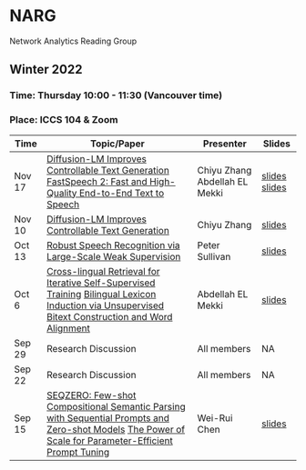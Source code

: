 # NARG
Network Analytics Reading Group

## Winter 2022
### Time: Thursday 10:00 - 11:30 (Vancouver time)
### Place: ICCS 104 & Zoom

| Time | Topic/Paper | Presenter | Slides |
| ----  | ------ | ------- | ------ |
| Nov 17 | [Diffusion-LM Improves Controllable Text Generation](https://arxiv.org/pdf/2205.14217.pdf) [FastSpeech 2: Fast and High-Quality End-to-End Text to Speech](https://arxiv.org/pdf/2006.04558.pdf) | Chiyu Zhang Abdellah EL Mekki | [slides](https://github.com/UBC-NLP/dl-nlp-rg/blob/master/slides/20221110_diffusion-lm.pdf) [slides](https://github.com/UBC-NLP/dl-nlp-rg/blob/master/slides/20221117_fastspeech2.pdf)|
| Nov 10 | [Diffusion-LM Improves Controllable Text Generation](https://arxiv.org/pdf/2205.14217.pdf) | Chiyu Zhang | [slides](https://github.com/UBC-NLP/dl-nlp-rg/blob/master/slides/20221110_diffusion-lm.pdf) |
| Oct 13 | [Robust Speech Recognition via Large-Scale Weak Supervision](https://cdn.openai.com/papers/whisper.pdf) | Peter Sullivan  | [slides](https://github.com/UBC-NLP/dl-nlp-rg/blob/master/slides/20221013_Whisper.pdf) |
| Oct 6 | [Cross-lingual Retrieval for Iterative Self-Supervised Training](https://arxiv.org/abs/2006.09526) [Bilingual Lexicon Induction via Unsupervised Bitext Construction and Word Alignment](https://arxiv.org/abs/2101.00148)| Abdellah EL Mekki   | [slides](https://github.com/UBC-NLP/dl-nlp-rg/blob/master/slides/20221006_Bilingual_lexicon_induction.pdf) |
| Sep 29 | Research Discussion | All members | NA |
| Sep 22 | Research Discussion | All members | NA |
| Sep 15 | [SEQZERO: Few-shot Compositional Semantic Parsing with Sequential Prompts and Zero-shot Models](https://aclanthology.org/2022.findings-naacl.5/) [The Power of Scale for Parameter-Efficient Prompt Tuning](https://aclanthology.org/2021.emnlp-main.243/) | Wei-Rui Chen | [slides](https://github.com/UBC-NLP/dl-nlp-rg/blob/master/slides/20220915_Language_model_prompting3.pdf) | 
